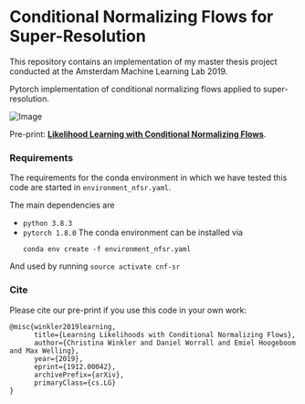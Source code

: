 # Conditional Normalizing Flows for Super-Resolution

This repository contains an implementation of my master thesis
project conducted at the Amsterdam Machine Learning Lab 2019. 

Pytorch implementation of conditional normalizing flows applied to super-resolution. 

![Image](https://github.com/christina-winkler/cnfs-super-resolution/blob/master/git_cnf_compare.png?raw=true)

Pre-print:
**[Likelihood Learning with Conditional Normalizing Flows](https://arxiv.org/abs/1912.00042)**.

### Requirements

The requirements for the conda environment in which we have tested this code are started in `environment_nfsr.yaml`.

The main dependencies are 
-   `python 3.8.3`
-   `pytorch 1.8.0` 
The conda environment can be installed via
	```
	conda env create -f environment_nfsr.yaml 
	```
And used by running
	```
	source activate cnf-sr
	```

### Cite

Please cite our pre-print if you use this code in your own work:

```
@misc{winkler2019learning,
      title={Learning Likelihoods with Conditional Normalizing Flows}, 
      author={Christina Winkler and Daniel Worrall and Emiel Hoogeboom and Max Welling},
      year={2019},
      eprint={1912.00042},
      archivePrefix={arXiv},
      primaryClass={cs.LG}
}
```

